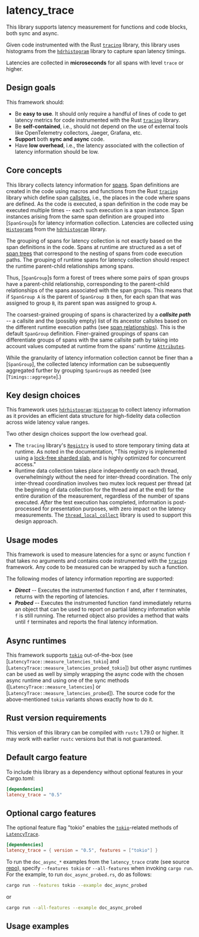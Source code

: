 # latency_trace

This library supports latency measurement for functions and code blocks, both sync and async.

Given code instrumented with the Rust [`tracing`](https://crates.io/crates/tracing) library, this library uses histograms from the [`hdrhistogram`](https://crates.io/crates/hdrhistogram) library to capture span latency timings.

Latencies are collected in **microseconds** for all spans with level `trace` or higher.

## Design goals

This framework should:

- Be **easy to use**. It should only require a handful of lines of code to get latency metrics for code instrumented with the Rust [`tracing`](https://crates.io/crates/tracing) library.
- Be **self-contained**, i.e., should not depend on the use of external tools like OpenTelemetry collectors, Jaeger, Grafana, etc.
- **Support** both **sync and async** code.
- Have **low overhead**, i.e., the latency associated with the collection of latency information should be low.

## Core concepts

This library collects latency information for [spans](https://docs.rs/tracing/0.1.37/tracing/#spans). Span definitions are created in the code using macros and functions from the Rust [`tracing`](https://crates.io/crates/tracing) library which define span [callsites](https://docs.rs/tracing-core/latest/tracing_core/callsite/index.html), i.e., the places in the code where spans are defined. As the code is executed, a span definition in the code may be executed multiple times -- each such execution is a span instance. Span instances arising from the same span definition are grouped into [`SpanGroup`]s for latency information collection. Latencies are collected using [`Histogram`s](https://docs.rs/hdrhistogram/latest/hdrhistogram/struct.Histogram.html) from the [`hdrhistogram`](https://docs.rs/hdrhistogram/latest/hdrhistogram/) library.

The grouping of spans for latency collection is not exactly based on the span definitions in the code. Spans at runtime are structured as a set of [span trees](https://docs.rs/tracing/0.1.37/tracing/span/index.html#span-relationships) that correspond to the nesting of spans from code execution paths. The grouping of runtime spans for latency collection should respect the runtime parent-child relationships among spans.

Thus, [`SpanGroup`]s form a forest of trees where some pairs of span groups have a parent-child relationship, corresponding to the parent-child relationships of the spans associated with the span groups. This means that if `SpanGroup A` is the parent of `SpanGroup B` then, for each span that was assigned to group `B`, its parent span was assigned to group `A`.

The coarsest-grained grouping of spans is characterized by a **_callsite path_** -- a callsite and the (possibly empty) list of its ancestor callsites based on the different runtime execution paths (see [span relationships](https://docs.rs/tracing/0.1.37/tracing/span/index.html#span-relationships)). This is the default `SpanGroup` definition. Finer-grained groupings of spans can differentiate groups of spans with the same callsite path by taking into account values computed at runtime from the spans' runtime [`Attributes`](https://docs.rs/tracing/0.1.37/tracing/span/struct.Attributes.html).

While the granularity of latency information collection cannot be finer than a [`SpanGroup`], the collected latency information can be subsequently aggregated further by grouping `SpanGroup`s as needed (see [`Timings::aggregate`].)

## Key design choices

This framework uses [`hdrhistogram`](https://docs.rs/hdrhistogram/latest/hdrhistogram/index.html)::[`Histogram`](https://docs.rs/hdrhistogram/latest/hdrhistogram/struct.Histogram.html#) to collect latency information as it provides an efficient data structure for high-fidelity data collection across wide latency value ranges.

Two other design choices support the low overhead goal.

- The `tracing` library's [`Registry`](https://docs.rs/tracing-subscriber/0.3.17/tracing_subscriber/registry/struct.Registry.html#) is used to store temporary timing data at runtime. As noted in the documentation, "This registry is implemented using a [lock-free sharded slab](https://docs.rs/sharded-slab/0.1.4/x86_64-unknown-linux-gnu/sharded_slab/index.html), and is highly optimized for concurrent access."
- Runtime data collection takes place independently on each thread, overwhelmingly without the need for inter-thread coordination. The only inter-thread coordination involves two mutex lock request per thread (at the beginning of data collection for the thread and at the end) for the entire duration of the measurement, regardless of the number of spans executed. _After_ the test execution has completed, information is post-processed for presentation purposes, with zero impact on the latency measurements. The [`thread_local_collect`](https://crates.io/crates/thread_local_collect) library is used to support this design approach.

## Usage modes

This framework is used to measure latencies for a sync or async function `f` that takes no arguments and contains code instrumented with the [`tracing`](https://crates.io/crates/tracing) framework. Any code to be measured can be wrapped by such a function.

The following modes of latency information reporting are supported:

- **_Direct_** -- Executes the instrumented function `f` and, after `f` terminates, returns with the reporting of latencies.
- **_Probed_** -- Executes the instrumented function `f`and immediately returns an object that can be used to report on partial latency information while `f` is still running. The returned object also provides a method that waits until `f` terminates and reports the final latency information.

## Async runtimes

This framework supports [`tokio`](https://crates.io/crates/tokio) out-of-the-box (see [`LatencyTrace::measure_latencies_tokio`] and [`LatencyTrace::measure_latencies_probed_tokio`]) but other async runtimes can be used as well by simply wrapping the async code with the chosen async runtime and using one of the sync methods ([`LatencyTrace::measure_latencies`] or [`LatencyTrace::measure_latencies_probed`]). The source code for the above-mentioned `tokio` variants shows exactly how to do it.

## Rust version requirements

This version of this library can be compiled with `rustc` 1.79.0 or higher. It may work with earlier `rustc` versions but that is not guaranteed.

## Default cargo feature

To include this library as a dependency without optional features in your Cargo.toml:

```toml
[dependencies]
latency_trace = "0.5"
```

## Optional cargo features

The optional feature flag "tokio" enables the [`tokio`](https://crates.io/crates/tokio)-related methods of [`LatencyTrace`](https://docs.rs/latency_trace/latest/latency_trace/struct.LatencyTrace.html).

```toml
[dependencies]
latency_trace = { version = "0.5", features = ["tokio"] }
```

To run the `doc_async_*` examples from the `latency_trace` crate (see source [repo](https://github.com/pvillela/rust-latency-trace/tree/main)), specify `--features tokio` or `--all-features` when invoking `cargo run`. For the example, to run `doc_async_probed.rs`, do as follows:

```bash
cargo run --features tokio --example doc_async_probed
```

or

```bash
cargo run --all-features --example doc_async_probed
```

## Usage examples
